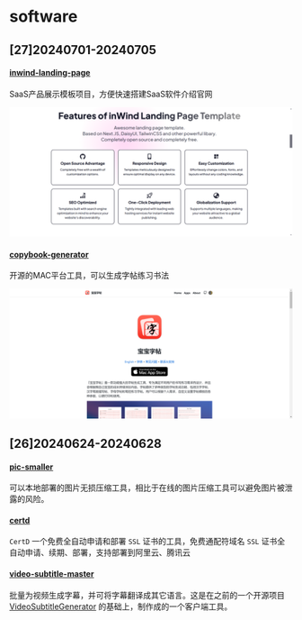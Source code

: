 # software

## [27]20240701-20240705



#### [inwind-landing-page](https://github.com/huglemon/inwind-landing-page)

SaaS产品展示模板项目，方便快速搭建SaaS软件介绍官网

![image-20240705101651377](./images/image-20240705101651377.png)



#### [copybook-generator](https://github.com/jaywcjlove/copybook-generator)

开源的MAC平台工具，可以生成字帖练习书法

![image-20240705103421539](./images/image-20240705103421539.png)



## [26]20240624-20240628

#### [pic-smaller](https://github.com/joye61/pic-smaller)

可以本地部署的图片无损压缩工具，相比于在线的图片压缩工具可以避免图片被泄露的风险。



#### [certd](https://github.com/certd/certd)

`CertD` 一个免费全自动申请和部署 `SSL` 证书的工具，免费通配符域名 `SSL` 证书全自动申请、续期、部署，支持部署到阿里云、腾讯云



#### [video-subtitle-master](https://github.com/buxuku/video-subtitle-master)

批量为视频生成字幕，并可将字幕翻译成其它语言。这是在之前的一个开源项目 [VideoSubtitleGenerator](https://github.com/buxuku/VideoSubtitleGenerator) 的基础上，制作成的一个客户端工具。